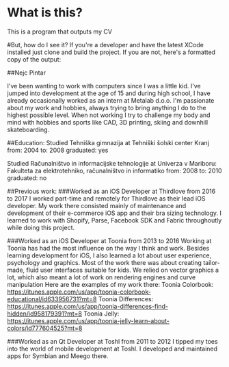 # What is this?
This is a program that outputs my CV

#But, how do I see it?
If you're a developer and have the latest XCode installed just clone and build the project. If you are not, here's a formatted copy of the output:

##Nejc Pintar

I've been wanting to work with computers since I was a little kid. I've jumped into development at the age of 15 and during high school, I have already occasionally worked as an intern at Metalab d.o.o. I'm passionate about my work and hobbies, always trying to bring anything I do to the highest possible level. When not working I try to challenge my body and mind with hobbies and sports like CAD, 3D printing, skiing and downhill skateboarding.

##Education:
Studied Tehniška gimnazija at Tehniški šolski center Kranj
from: 2004 to: 2008
graduated: yes

Studied Računalništvo in informacijske tehnologije at Univerza v Mariboru: Fakulteta za elektrotehniko, računalništvo in informatiko
from: 2008 to: 2010
graduated: no

##Previous work:
###Worked as an iOS Developer at Thirdlove from 2016 to 2017
I worked part-time and remotely for Thirdlove as their lead iOS developer. My work there consisted mainly of maintenance and development of their e-commerce iOS app and their bra sizing technology. I learned to work with Shopify, Parse, Facebook SDK and Fabric throughoutly while doing this project.

###Worked as an iOS Developer at Toonia from 2013 to 2016
Working at Toonia has had the most influence on the way I think and work. Besides learning development for iOS, I also learned a lot about user experience, psychology and graphics. Most of the work there was about creating tailor-made, fluid user interfaces suitable for kids. We relied on vector graphics a lot, which also meant a lot of work on rendering engines and curve manipulation
Here are the examples of my work there:
Toonia Colorbook: https://itunes.apple.com/us/app/toonia-colorbook-educational/id633956731?mt=8
Toonia Differences: https://itunes.apple.com/us/app/toonia-differences-find-hidden/id958179391?mt=8
Toonia Jelly: https://itunes.apple.com/us/app/toonia-jelly-learn-about-colors/id777604525?mt=8


###Worked as an Qt Developer at Toshl from 2011 to 2012
I tipped my toes into the world of mobile development at Toshl. I developed and maintained apps for Symbian and Meego there.
